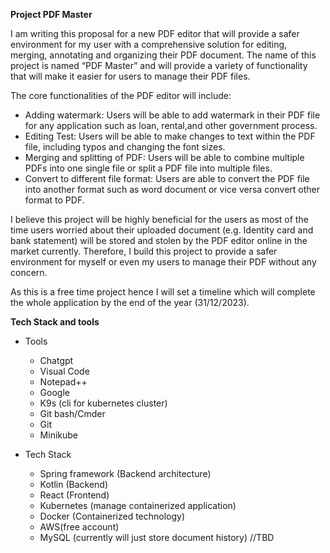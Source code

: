 **Project PDF Master**

I am writing this proposal for a new PDF editor that will provide a safer environment for my user with a comprehensive solution for editing, merging, annotating and organizing their PDF document. The name of this project is named “PDF Master” and will provide a variety of functionality that will make it easier for users to manage their PDF files.

The core functionalities of the PDF editor will include:

- Adding watermark: Users will be able to add watermark in their PDF file for any application such as loan, rental,and other government process.
- Editing Test: Users will  be able to make changes to text within the PDF file, including typos and changing the font sizes.
- Merging and splitting of PDF: Users will be able to combine multiple PDFs into one single file or split a PDF file into multiple files.
- Convert to different file format: Users are able to convert the PDF file into another format such as word document or vice versa convert other format to PDF.

I believe this project will be highly beneficial for the users as most of the time users worried about their uploaded document (e.g. Identity card and bank statement)  will be stored and stolen by the PDF editor online in the market currently. Therefore, I build this project to provide a safer environment for myself or even my users to manage their PDF without any concern.

As this is a free time project hence I will set a timeline which will complete the whole application by the end of the year (31/12/2023).

**Tech Stack and tools**

- Tools
  - Chatgpt
  - Visual Code
  - Notepad++
  - Google
  - K9s (cli for kubernetes cluster)
  - Git bash/Cmder
  - Git
  - Minikube

- Tech Stack
  - Spring framework (Backend architecture)
  - Kotlin (Backend)
  - React (Frontend)
  - Kubernetes (manage containerized application)
  - Docker (Containerized technology)
  - AWS(free account)
  - MySQL (currently will just store document history) //TBD





